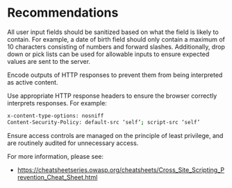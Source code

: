 # Recommendations

All user input fields should be sanitized based on what the field is likely to contain. For example, a date of birth field should only contain a maximum of 10 characters consisting of numbers and forward slashes. Additionally, drop down or pick lists can be used for allowable inputs to ensure expected values are sent to the server.

Encode outputs of HTTP responses to prevent them from being interpreted as active content.

Use appropriate HTTP response headers to ensure the browser correctly interprets responses. For example:

``` bash
x-content-type-options: nosniff
Content-Security-Policy: default-src ‘self’; script-src ‘self’
```

Ensure access controls are managed on the principle of least privilege, and are routinely audited for unnecessary access.

For more information, please see:

- <https://cheatsheetseries.owasp.org/cheatsheets/Cross_Site_Scripting_Prevention_Cheat_Sheet.html>
